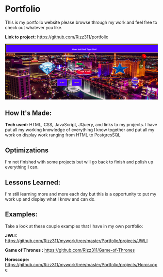 # Portfolio
This is my portfolio website please browse through my work and feel free to check out whatever you like.

**Link to project:** https://github.com/Rizz311/portfolio

![alt tag](https://github.com/Rizz311/Slot-Machine/blob/master/Slot%20Machine/img/slot.png)

## How It's Made:

**Tech used:** HTML, CSS, JavaScript, JQuery, and links to my projects.
I have put all my working knowledge of everything I know together and put all my work on display work ranging from HTML to PostgresSQL


## Optimizations
I'm not finished with some projects but will go back to finish and polish up everything I can.

## Lessons Learned:
I'm still learning more and more each day but this is a opportunity to put my work up and display what I know and can do.


## Examples:
Take a look at these couple examples that I have in my own portfolio:

**JWLI:** https://github.com/Rizz311/mywork/tree/master/Portfolio/projects/JWLI

**Game of Thrones :** https://github.com/Rizz311/Game-of-Thrones

**Horoscope:** https://github.com/Rizz311/mywork/tree/master/Portfolio/projects/Horoscope
